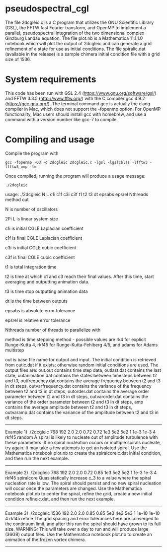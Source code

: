 # pseudospectral_cgl 
The file 2dcgleic.c is a C program that utilizes the GNU Scientific Library (GSL), the FFTW fast Fourier transform, 
and OpenMP to implement a parallel, pseudospectral integration of the two dimensional complex Ginzburg 
Landau equation. The file plot.nb is a Mathematica 11.1.1.0 notebook which will plot the output of 2dcgleic and can generate 
a grid refinement of a state for use as initial conditions. The file spiralic.dat (available in the release) is a sample
chimera initial condition file with a grid size of 1536.

# System requirements
This code has been run with GSL 2.4 (https://www.gnu.org/software/gsl/) and FFTW 3.3.5 (http://www.fftw.org/) 
with the C compiler gcc 4.9.2 (https://gcc.gnu.org/).  The terminal command gcc is actually the clang compiler in Mac, which does not support the -fopenmp option. For OpenMP functionality, Mac users should install gcc with homebrew, and use a command with a version number like gcc-7 to compile.

# Compiling and usage
Compile the program with

`gcc -fopenmp -O3 -o 2dcgleic 2dcgleic.c -lgsl -lgslcblas -lfftw3 -lfftw3_omp -lm`
  
Once compiled, running the program will produce a usage message:

`./2dcgleic`

usage: ./2dcgleic N L c1i c1f c3i c3f t1 t2 t3 dt epsabs epsrel Nthreads method out 

N is number of oscillators 

2Pi L is linear system size 

c1i is initial CGLE Laplacian coefficient 

c1f is final CGLE Laplacian coefficient

c3i is initial CGLE cubic coefficient 

c3f is final CGLE cubic coefficient 

t1 is total integration time 

t2 is time at which c1 and c3 reach their final values.  After this time, start averaging and outputting animation data. 

t3 is time stop outputting animation data 

dt is the time between outputs 

epsabs is absolute error tolerance 

epsrel is relative error tolerance 

Nthreads number of threads to parallelize with

method is time stepping method - possible values are rk4 for explicit Runge-Kutta 4, rkf45 for Runge-Kutta-Fehlberg 4/5, and adams for Adams multistep

out is base file name for output and input.  The initial condition is retrieved from outic.dat if it exists; otherwise random initial conditions are used. The output files are: out.out contains time step data, outlast.dat contains the last state, outanimation.dat contains the states between timesteps between t2 and t3, outfrequency.dat contains the average frequency between t2 and t3 in dt steps, outvarfrequency.dat contains the variance of the frequency between t2 and t3 in dt steps, outorder.dat contains the average order parameter between t2 and t3 in dt steps, outvarorder.dat contains the variance of the order parameter between t2 and t3 in dt steps, amp contains the average amplitude between t2 and t3 in dt steps, outvaramp.dat contains the variance of the amplitude between t2 and t3 in dt steps. 

-----------------------------------------------------------------------

Example 1) ./2dcgleic 768 192 2.0 2.0 0.72 0.72 1e3 5e2 5e2 1 1e-3 1e-3 4 rkf45 random 
A spiral is likely to nucleate out of amplitude turbulence with these parameters. If no spiral nucleation occurs or multiple spirals nucleate, try again. It may take a few attempts to get an isolated spiral. Use the Mathematica notebook plot.nb to create the spiralcoreic.dat initial condition, and then run the next example. 

-----------------------------------------------------------------------

Example 2) ./2dcgleic 768 192 2.0 2.0 0.72 0.85 1e3 5e2 5e2 1 1e-3 1e-3 4 rkf45 spiralcore 
Quasistatically increase c_3 to a value where the spiral nucleation rate is low.  The spiral should persist and no new spiral nucleation will occur once the parameters are changed. Use the Mathematica notebook plot.nb to center the spiral, refine the grid, create a new initial condition refineic.dat, and then run the next example. 

-----------------------------------------------------------------------
 
Example 3) ./2dcgleic 1536 192 2.0 2.0 0.85 0.85 5e3 4e3 5e3 1 1e-10 1e-10 4 rkf45 refine 
The grid spacing and error tolerances here are converged to the continuum limit, and after this run the spiral should have grown to its full size. WARNING: This will take over a day to run and will produce large (36GB) output files.  Use the Mathematica notebook plot.nb to create an animation of the frozen vortex chimera. 

-----------------------------------------------------------------------



